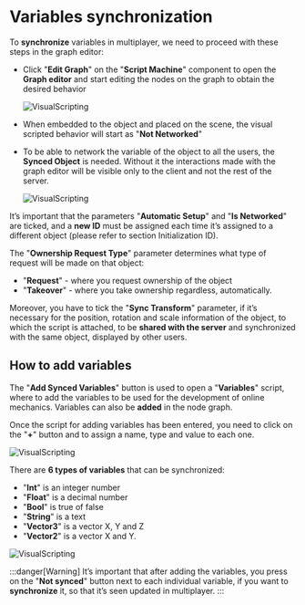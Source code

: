 ﻿---
sidebar_position: 1
---

# Variables synchronization

To **synchronize** variables in multiplayer, we need to proceed with these steps in the graph editor:

- Click "**Edit Graph**" on the "**Script Machine**" component to open the **Graph editor** and start editing the nodes on the graph to obtain the desired behavior

	![VisualScripting](/img/visualscripting_3.png)

- When embedded to the object and placed on the scene, the visual scripted behavior will start as "**Not Networked**" 

- To be able to network the variable of the object to all the users, the **Synced Object** is needed. 
Without it the interactions made with the graph editor will be visible only to the client and not the rest of the server.

	![VisualScripting](/img/networkvs_1.png)

It’s important that the parameters "**Automatic Setup**" and "**Is Networked**" are ticked, and a **new ID** must be assigned each time it’s assigned to a different object (please refer to section Initialization ID).

The "**Ownership Request Type**" parameter determines what type of request will be made on that object:
- "**Request**" - where you request ownership of the object
- "**Takeover**" - where you take ownership regardless, automatically.

Moreover, you have to tick the "**Sync Transform**" parameter, if it’s necessary for the position, rotation and scale information of the object, to which the script is attached, to be **shared with the server** and synchronized with the same object, displayed by other users.

## How to add variables

The "**Add Synced Variables**" button is used to open a "**Variables**" script, where to add the variables to be used for the development of online mechanics. 
Variables can also be **added** in the node graph.

Once the script for adding variables has been entered, you need to click on the "**+**" button and to assign a name, type and value to each one.

![VisualScripting](/img/networkvs_2.png)

There are **6 types of variables** that can be synchronized: 
- "**Int**" is an integer number
- "**Float**" is a decimal number 
- "**Bool**" is true of false
- "**String**" is a text
- "**Vector3**" is a vector X, Y and Z
- "**Vector2**" is a vector X and Y.

![VisualScripting](/img/networkvs_3.png)

:::danger[Warning]
It’s important that after adding the variables, you press on the "**Not synced**" button next to each individual variable, if you want to **synchronize** it, so that it’s seen updated in multiplayer.
:::
